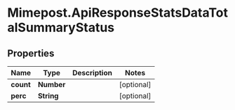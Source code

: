 # Mimepost.ApiResponseStatsDataTotalSummaryStatus

## Properties
Name | Type | Description | Notes
------------ | ------------- | ------------- | -------------
**count** | **Number** |  | [optional] 
**perc** | **String** |  | [optional] 


